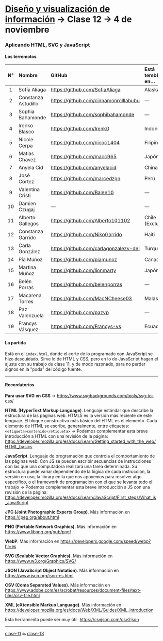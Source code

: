 # [Diseño y visualización de información](https://github.com/profesorfaco/troncal/) → Clase 12 → 4 de noviembre

### Aplicando HTML, SVG y JavaScript

#### Los terremotos

| N° | Nombre | GitHub | Está temblando en… |
|:------------:|:-----------------------------------|:-------------------|:--------------------|
| 1 | Sofía Aliaga | https://github.com/SofiaAliaga | Alaska |
| 2 | Constanza Astudillo | https://github.com/cinnamonrolllabubu | — |
| 3 | Sophia Bahamonde | https://github.com/sophibahamonde | — |
| 4 | Irenko Blasco | https://github.com/Irenk0 | Indonesia |
| 5 | Nicole Cerpa | https://github.com/nicoc1404 | Filipinas |
| 6 | Matias Chavez | https://github.com/macc965 | Japón (1) |
| 7 | Anyela Cid | https://github.com/anyelacid | China |
| 8 | José Cortez | https://github.com/marcedzgn | Perú |
| 9 | Valentina Cristi | https://github.com/Balee10 | — |
| 10 | Damien Czugaj | — | — |
| 11 | Alberto Gallegos | https://github.com/Alberto101102 | Chile (Exclusivo) |
| 12 | Constanza Garrido | https://github.com/NikoGarrido | Haiti |
| 13 | Carla González | https://github.com/carlagonzalezv-del | Turquía |
| 14 | Pía Muñoz | https://github.com/piamunoz | Canadá |
| 15 | Martina Muñoz | https://github.com/lionmarty | Japón (2) |
| 16 | Belén Porras | https://github.com/belenporras | — |
| 17 | Macarena Torres | https://github.com/MacNCheese03 | Malasia |
| 18 | Paz Valenzuela | https://github.com/pazvp | — |
| 19 | Francys Vásquez | https://github.com/Francys-vs | Ecuador |

#### La partida

Está en el `index.html`, donde el corte de lo programado con JavaScript se hizo descuidado. Sirve lo de HTML y CSS, pero en lo de JavaScript hagan el ajuste con su trabajo de clase 11, y de modo razonado, para no perder signos en la "poda" del código fuente.

- - - - - - - 

#### Recordatorios

**Para usar SVG en CSS** → https://www.svgbackgrounds.com/tools/svg-to-css/

**HTML (HyperText Markup Language)**. Lenguaje estándar que describe la estructura de las páginas web. HTML5 es la versión más reciente de este lenguaje. El bloque constructivo más básico del HTML es el elemento. Cada elemento de HTML se escribe, generalmente, entre etiquetas: `<etiqueta>contenido</etiqueta>` → Podemos complementar esta breve introducción a HTML con una revisión de la página: https://developer.mozilla.org/es/docs/Learn/Getting_started_with_the_web/HTML_basics

**JavaScript**. Lenguaje de programación que controla el comportamiento de las páginas web. Con JS se pueden escribir secuencias de instrucciones con las que una computadora realizará una tarea determinada. Su estructura puede variar dependiendo de la lógica de cada instrucción, la versión en uso, la library en la que nos apoyemos para resolver algo específico, o el framework de programación con el que se levanta todo el trabajo → Podemos complementar esta breve introducción a JS con una revisión de la página: https://developer.mozilla.org/es/docs/Learn/JavaScript/First_steps/What_is_JavaScript

**JPG (Joint Photographic Experts Group)**. Más información en https://jpeg.org/about.html

**PNG (Portable Network Graphics)**. Más información en https://www.libpng.org/pub/png/ 

**WebP**. Más información en https://developers.google.com/speed/webp?hl=es

**SVG (Scalable Vector Graphics)**. Más información en https://www.w3.org/Graphics/SVG/

**JSON (JavaScript Object Notation)**. Más información en https://www.json.org/json-es.html

**CSV (Coma Separated Values)**. Más información en https://www.adobe.com/es/acrobat/resources/document-files/text-files/csv-file.html 

**XML (eXtensible Markuo Language)**. Más información en https://developer.mozilla.org/es/docs/Web/XML/Guides/XML_introduction

Esta herramienta puede ser muy útil: https://csvjson.com/csv2json 

_ _ _ _ 

[clase-11](https://github.com/profesorfaco/troncal/blob/main/clase-11/README.md) ⇆ [clase-13](https://github.com/profesorfaco/troncal/blob/main/clase-13/README.md)
